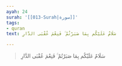 ```yaml
---
ayah: 24
surah: '[[013-Surah|سورة]]'
tags:
- quran
text: سَلَامٌ عَلَيْكُم بِمَا صَبَرْتُمْ ۚ فَنِعْمَ عُقْبَى الدَّارِ

---
```

> سَلَامٌ عَلَيْكُم بِمَا صَبَرْتُمْ ۚ فَنِعْمَ عُقْبَى الدَّارِ
